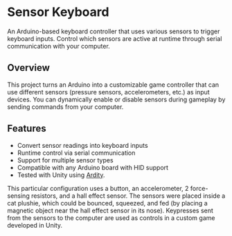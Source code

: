 # Sensor Keyboard

An Arduino-based keyboard controller that uses various sensors to trigger keyboard inputs. Control which sensors are active at runtime through serial communication with your computer.

## Overview
This project turns an Arduino into a customizable game controller that can use different sensors (pressure sensors, accelerometers, etc.) as input devices. You can dynamically enable or disable sensors during gameplay by sending commands from your computer.

## Features
* Convert sensor readings into keyboard inputs
* Runtime control via serial communication
* Support for multiple sensor types
* Compatible with any Arduino board with HID support
* Tested with Unity using [Ardity](https://github.com/dwilches/Ardity).

This particular configuration uses a button, an accelerometer, 2 force-sensing resistors, and a hall effect sensor. The sensors were placed inside a cat plushie, which could be bounced, squeezed, and fed \(by placing a magnetic object near the hall effect sensor in its nose\). Keypresses sent from the sensors to the computer are used as controls in a custom game developed in Unity.